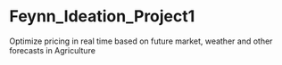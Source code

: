 # Feynn_Ideation_Project1
Optimize pricing in real time based on future market, weather and other forecasts in Agriculture
